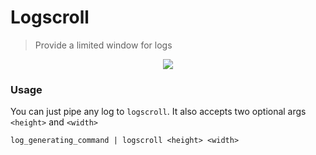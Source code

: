 # Logscroll

> Provide a limited window for logs


<p align="center">
  <img src="https://i.imgur.com/UxXH6cU.gif">
</p>


### Usage

You can just pipe any log to `logscroll`. It also accepts two optional args `<height>` and `<width>`

```
log_generating_command | logscroll <height> <width>
```



